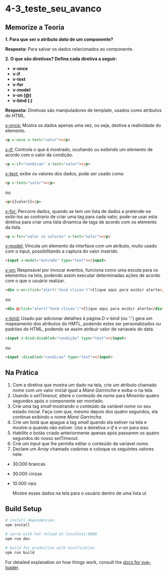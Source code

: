 # 4-3_teste_seu_avanco

## Memorize a Teoria
<b>1. Para que ser o atributo <i>data</i> de um componente?</b>

<b>Resposta:</b> Para salvar os dados relacionados ao componente.

<b>2. O que são diretivas? Defina cada diretiva a seguir:
- v-once
- v-if
- v-text
- v-for
- v-model
- v-on (@)
- v-bind (:)</b>

<b>Resposta:</b> Diretivas são manipuladores de template, usados como atributos do HTML.

<u>v-once:</u> Mostra os dados apenas uma vez, ou seja, destiva a reatividade do elemento.

```html
<p v-once v-text="valor"></p> 
```

<u>v-if:</u> Controla o que é mostrado, ocultando ou exibindo um elemento de acordo com o valor da condição.

```html
<p v-if="condicao" v-text="valor"></p> 
```

<u>v-text:</u> exibe os valores dos dados, pode ser usado como 
```html
<p v-text="valor"></p> 
``` 
ou

```html
<p>{{valor}}</p> 
```

<u>v-for:</u> Percorre dados, quando se tem um lista de dados e pretende-se exibi-los ao contrario de criar uma tag para cada valor, pode-se usar esta diretiva para criar uma lista dinamica de tags de acordo com os elemento da lista.

```html
<p v-for="valor in valores" v-text="valor"></p> 
```

<u>v-model:</u> Víncula um elemento da interface com um atributo, muito usado com o input, possibilitando a captura do valor inserido. 

```html
<input v-model="entrada" type="text"></input> 
```

<u>v-on:</u> Respnsável por invocar eventos, funciona como uma escuta para os elementos na tela, podendo assim executar determinadas ações de acordo com o que o usuário realizar.

```html
<div v-on:click="alert('Você clicou')">Clique aqui para exibir alerta</div>
```
ou
```html
<div @click="alert('Você clicou')">Clique aqui para exibir alerta</div>
```

<u>v-bind:</u> Usado par adicionar detalhes à página.O v-bind (ou ':') gera um mapeamento dos atributos do HMTL, podendo estes ser personalizados ou padrões do HTML, podendo se assim atribuir valor de variaveis do data. 

```html
<input v-bind:disabled="condição" type="text"></input> 
```
ou
```html
<input :disabled="condicao" type="text"></input> 
```

## Na Prática
1. Com a diretiva que mostra um dado na tela, crie um atributo chamado <i>nome</i> com um valor inicial igual a <i>Mané Garrincha</i> e exiba-o na tela.
2. Usando o <i>setTimeout</i>, altere o conteúdo de <i>nome</i> para <i>Mineirão</i> quatro segundos após o componente ser montado.
3. Crie uma tag <i>small</i> mostrando o conteúdo da variável <i>nome</i> no seu estado inicial. Faça com que, mesmo depois dos quatro segundos, ela continue exibindo o nome <i>Mané Garrincha</i>.
4. Crie um botã que apague a tag <i>small</i> quando ela estiver na tela e mostre-a quando não estiver. Use a deiretiva <i>v-if</i> e <i>v-on</i> para isso.
5. Habilite o botão criado anteriormente apenas após passarem os quatro segundos do nosso <i>setTimeout</i>.
6. Crie um <i>input</i> que lhe permita editar o conteúdo da variável <i>nome</i>.
7. Declare um <i>Array</i> chamado <i>cadeiras</i> e coloque os seguintes valores nele: 
- 30.000 brancas
- 30.000 cinzas
- 10.000 vips

    Mostre esses dados na tela para o usuário dentro de uma lista <i>ul</i>.

## Build Setup

``` bash
# install dependencies
npm install

# serve with hot reload at localhost:8080
npm run dev

# build for production with minification
npm run build
```

For detailed explanation on how things work, consult the [docs for vue-loader](http://vuejs.github.io/vue-loader).
